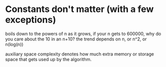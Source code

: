 # Constants don't matter (with a few exceptions)

boils down to the powers of n as it grows, if your n gets to 600000, why do you care about the 10 in an n+10? the trend depends on n, or n^2, or n(log(n))

auxiliary space complexity denotes how much extra memory or storage space that gets used up by the algorithm.
